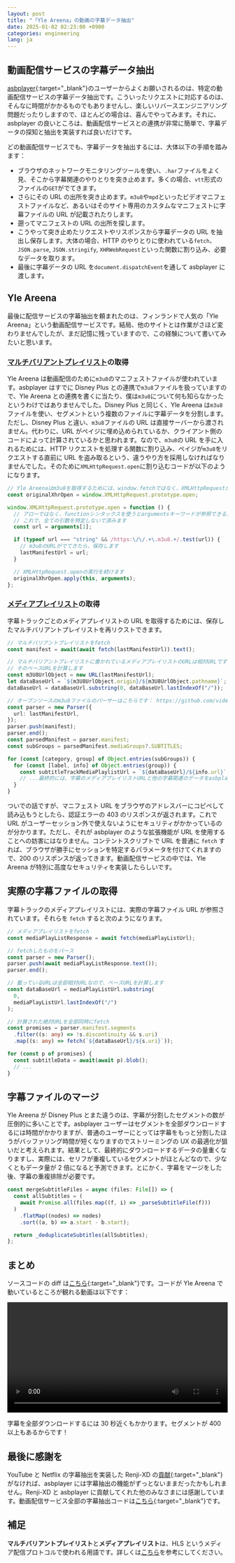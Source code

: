 ```yaml
---
layout: post
title: "「Yle Areena」の動画の字幕データ抽出"
date: 2025-01-02 02:23:00 +0900
categories: engineering
lang: ja
---
```


## 動画配信サービスの字幕データ抽出

[asbplayer](https://github.com/killergerbah/asbplayer){:target="\_blank"}のユーザーからよくお願いされるのは、特定の動画配信サービスの字幕データ抽出です。こういったリクエストに対応するのは、そんなに時間がかかるものでもありませんし、楽しいリバースエンジニアリング問題だったりしますので、ほとんどの場合は、喜んでやってみます。それに、asbplayer の良いところは、動画配信サービスとの連携が非常に簡単で、字幕データの探知と抽出を実装すれば良いだけです。

どの動画配信サービスでも、字幕データを抽出するには、大体以下の手順を踏みます：

- ブラウザのネットワークモニタリングツールを使い、`.har`ファイルをよく見、そこから字幕関連のやりとりを突き止めます。多くの場合、`vtt`形式のファイルの`GET`がでてきます。
- さらにその URL の出所を突き止めます。`m3u8`や`mpd`といったビデオマニフェストファイルなど、あるいはそのサイト専用のカスタムなマニフェストに字幕ファイルの URL が記載されたりします。
- 遡ってマニフェストの URL の出所を探します。
- こうやって突き止めたリクエストやリスポンスから字幕データの URL を抽出し保存します。大体の場合、HTTP のやりとりに使われている`fetch`、`JSON.parse`, `JSON.stringify`, `XHRWebRequest`といった関数に割り込み、必要なデータを取ります。
- 最後に字幕データの URL を`document.dispatchEvent`を通して asbplayer に渡します。

## Yle Areena

最後に配信サービスの字幕抽出を頼まれたのは、フィンランドで人気の「Yle Areena」という動画配信サービスです。結局、他のサイトとは作業がさほど変わりませんでしたが、まだ記憶に残っていますので、この経験について書いてみたいと思います。

### [マルチバリアントプレイリスト](#補足)の取得

Yle Areena は動画配信のために`m3u8`のマニフェストファイルが使われています。asbplayer はすでに Disney Plus との連携で`m3u8`ファイルを扱っていますので、Yle Areena との連携を書くに当たり、僕は`m3u8`について何も知らなかったというわけではありませんでした。Disney Plus と同じく、Yle Areena は`m3u8`ファイルを使い、セグメントという複数のファイルに字幕データを分割します。ただし、Disney Plus と違い、`m3u8`ファイルの URL は直接サーバーから渡されません。代わりに、URL がペイジに埋め込められているか、クライアント側のコードによって計算されているかと思われます。なので、`m3u8`の URL を手に入れるためには、HTTP リクエストを処理する関数に割り込み、ペイジが`m3u8`をリクエストする直前に URL を盗み取るという、違うやり方を採用しなければなりませんでした。そのために`XMLHttpRequest.open`に割り込むコードが以下のようになります。

```typescript
// Yle Areenaはm3u8を取得するためには、window.fetchではなく、XMLHttpRequestが使われているようです
const originalXhrOpen = window.XMLHttpRequest.prototype.open;

window.XMLHttpRequest.prototype.open = function () {
  // アローではなく、functionシンタックスを使うとargumentsキーワードが参照できるようになります
  // これで、全ての引数を特定しないで済みます
  const url = arguments[1];

  if (typeof url === "string" && /https:\/\/.+\.m3u8.+/.test(url)) {
    // m3u8のURLがでてきたら、保存します
    lastManifestUrl = url;
  }

  // XMLHttpRequest.openの実行を続けます
  originalXhrOpen.apply(this, arguments);
};
```

### [メディアプレイリスト](#補足)の取得

字幕トラックごとのメディアプレイリストの URL を取得するためには、保存したマルチバリアントプレイリストを再リクストできます。

```typescript
// マルチバリアントプレイリストをfetch
const manifest = await(await fetch(lastManifestUrl)).text();

// マルチバリアントプレイリストに書かれているメディアプレイリストのURLは相対URLです
// そのベースURLを計算します
const m3U8UrlObject = new URL(lastManifestUrl);
let dataBaseUrl = `${m3U8UrlObject.origin}/${m3U8UrlObject.pathname}`;
dataBaseUrl = dataBaseUrl.substring(0, dataBaseUrl.lastIndexOf("/"));

// オープンソースのm3u8ファイルのパーサーはこちらです： https://github.com/videojs/m3u8-parser
const parser = new Parser({
  url: lastManifestUrl,
});
parser.push(manifest);
parser.end();
const parsedManifest = parser.manifest;
const subGroups = parsedManifest.mediaGroups?.SUBTITLES;

for (const [category, group] of Object.entries(subGroups)) {
  for (const [label, info] of Object.entries(group)) {
    const subtitleTrackMediaPlaylistUrl = `${dataBaseUrl}/${info.url}`;
    // ...最終的には、字幕のメディアプレイリストURLと他の字幕関連のデータをasbplayerに渡します
  }
}
```

ついでの話ですが、マニフェスト URL をブラウザのアドレスバーにコピペして読み込もうとしたら、認証エラーの 403 のリスポンスが返されます。これで URL がユーザーセッション外で使えないようにセキュリティがかかっているのが分かります。ただし、それが asbplayer のような拡張機能が URL を使用することへの妨害にはなりません。コンテントスクリプトで URL を普通に `fetch` すれば、ブラウザが勝手にセッションを特定するパラメータを付けてくれますので、200 のリスポンスが返ってきます。動画配信サービスの中では、Yle Areena が特別に高度なセキュリティを実装したらしいです。

## 実際の字幕ファイルの取得

字幕トラックのメディアプレイリストには、実際の字幕ファイル URL が参照されています。それらを `fetch` すると次のようになります。

```typescript
// メディアプレイリストをfetch
const mediaPlayListResponse = await fetch(mediaPlayListUrl);

// fetchしたものをパース
const parser = new Parser();
parser.push(await mediaPlayListResponse.text());
parser.end();

// 載っているURLは全部相対URLなので、ベースURLを計算します
const dataBaseUrl = mediaPlayListUrl.substring(
  0,
  mediaPlayListUrl.lastIndexOf("/")
);

// 計算された絶対URLを全部同時にfetch
const promises = parser.manifest.segments
  .filter((s: any) => !s.discontinuity && s.uri)
  .map((s: any) => fetch(`${dataBaseUrl}/${s.uri}`));

for (const p of promises) {
  const subtitleData = await(await p).blob();
  // ...
}
```

## 字幕ファイルのマージ

Yle Areena が Disney Plus とまた違うのは、字幕が分割したセグメントの数が圧倒的に多いことです。asbplayer ユーザーはセグメントを全部ダウンロードするには時間がかかりますが、普通のユーザーにとっては字幕をもっと分割したほうがバッファリング時間が短くなりますのでストリーミングの UX の最適化が狙いだと考えられます。結果として、最終的にダウンロードするデータの量重くなりますし、実際には、セリフが重複しているセグメントがほとんどなので、少なくともデータ量が 2 倍になると予測できます。とにかく、字幕をマージをした後、字幕の重複排除が必要です。

```typescript
const mergeSubtitleFiles = async (files: File[]) => {
  const allSubtitles = (
    await Promise.all(files.map((f, i) => _parseSubtitleFile(f)))
  )
    .flatMap((nodes) => nodes)
    .sort((a, b) => a.start - b.start);

  return _deduplicateSubtitles(allSubtitles);
};
```

## まとめ

ソースコードの diff は[こちら](https://github.com/killergerbah/asbplayer/commit/d4c2031463d8670d79cd50114470d6799a8a49cf){:target="\_blank"}です。コードが Yle Areena で動いているところが観れる動画は以下です：

<video controls preload width="100%" src="/assets/videos/yle-areena.mp4"></video>

字幕を全部ダウンロードするには 30 秒近くもかかります。セグメントが 400 以上もあるからです！

## 最後に感謝を

YouTube と Netflix の字幕抽出を実装した Renji-XD の[貢献](https://github.com/killergerbah/asbplayer/pull/107){:target="\_blank"}がなければ、asbplayer には字幕抽出の機能がずっとないままだったかもしれません。Renji-XD と asbplayer に貢献してくれた他のみなさまには感謝しています。動画配信サービス全部の字幕抽出コードは[こちら](https://github.com/killergerbah/asbplayer/tree/main/extension/src/pages){:target="\_blank"}です。

## 補足

**マルチバリアントプレイリスト**と**メディアプレイリスト**は、HLS というメディア配信プロトコルで使われる用語です。詳しくは[こちら](https://developers.play.jp/entry/2023/05/26/171431)を参考にしてください。
